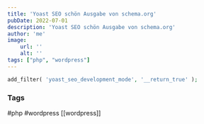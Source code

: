 ```yaml
---
title: 'Yoast SEO schön Ausgabe von schema.org'
pubDate: 2022-07-01
description: 'Yoast SEO schön Ausgabe von schema.org'
author: 'me'
image:
    url: ''
    alt: ''
tags: ["php", "wordpress"]
---
```


```php
add_filter( 'yoast_seo_development_mode', '__return_true' );

``` 
### Tags
#php
#wordpress
[[wordpress]]
